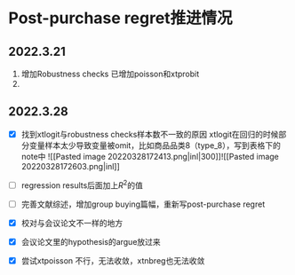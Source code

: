# Post-purchase regret推进情况

## 2022.3.21
1. 增加Robustness checks
已增加poisson和xtprobit
2. 

## 2022.3.28
- [x] 找到xtlogit与robustness checks样本数不一致的原因
 xtlogit在回归的时候部分变量样本太少导致变量被omit，比如商品品类8（type_8），写到表格下的note中
 ![[Pasted image 20220328172413.png|inl|300]]![[Pasted image 20220328172603.png|inl]]

 - [ ] regression results后面加上$R^2$的值

- [ ] 完善文献综述，增加group buying篇幅，重新写post-purchase regret

- [x] 校对与会议论文不一样的地方 
   
- [x] 会议论文里的hypothesis的argue放过来

- [x] 尝试xtpoisson
不行，无法收敛，xtnbreg也无法收敛













